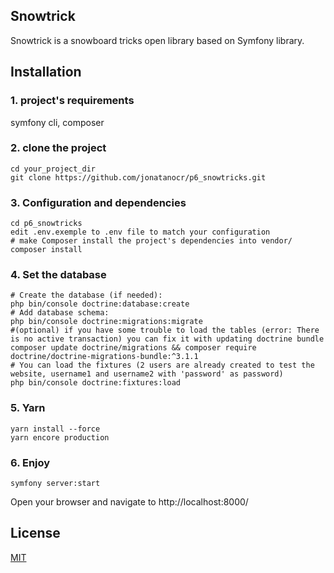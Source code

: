 ## Snowtrick

Snowtrick is a snowboard tricks open library based on Symfony library.

## Installation

### 1. project's requirements

symfony cli, composer

### 2. clone the project
```
cd your_project_dir
git clone https://github.com/jonatanocr/p6_snowtricks.git
```
### 3. Configuration and dependencies
```
cd p6_snowtricks
edit .env.exemple to .env file to match your configuration
# make Composer install the project's dependencies into vendor/
composer install
```

### 4. Set the database
```
# Create the database (if needed): 
php bin/console doctrine:database:create
# Add database schema: 
php bin/console doctrine:migrations:migrate
#(optional) if you have some trouble to load the tables (error: There is no active transaction) you can fix it with updating doctrine bundle
composer update doctrine/migrations && composer require doctrine/doctrine-migrations-bundle:^3.1.1
# You can load the fixtures (2 users are already created to test the website, username1 and username2 with 'password' as password)
php bin/console doctrine:fixtures:load
```

### 5. Yarn
```
yarn install --force
yarn encore production
```

### 6. Enjoy
```
symfony server:start
```
Open your browser and navigate to http://localhost:8000/

## License
[MIT](https://choosealicense.com/licenses/mit/)